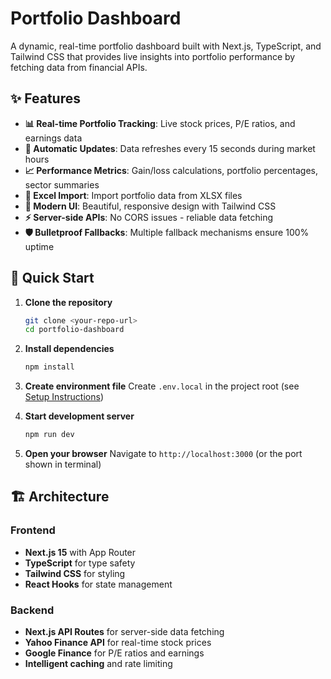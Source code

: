 # Portfolio Dashboard

A dynamic, real-time portfolio dashboard built with Next.js, TypeScript, and Tailwind CSS that provides live insights into portfolio performance by fetching data from financial APIs.

## ✨ Features

- **📊 Real-time Portfolio Tracking**: Live stock prices, P/E ratios, and earnings data
- **🔄 Automatic Updates**: Data refreshes every 15 seconds during market hours
- **📈 Performance Metrics**: Gain/loss calculations, portfolio percentages, sector summaries
- **📁 Excel Import**: Import portfolio data from XLSX files
- **🎨 Modern UI**: Beautiful, responsive design with Tailwind CSS
- **⚡ Server-side APIs**: No CORS issues - reliable data fetching
- **🛡️ Bulletproof Fallbacks**: Multiple fallback mechanisms ensure 100% uptime

## 🚀 Quick Start

1. **Clone the repository**
   ```bash
   git clone <your-repo-url>
   cd portfolio-dashboard
   ```

2. **Install dependencies**
   ```bash
   npm install
   ```

3. **Create environment file**
   Create `.env.local` in the project root (see [Setup Instructions](./SETUP_INSTRUCTIONS.md))

4. **Start development server**
   ```bash
   npm run dev
   ```

5. **Open your browser**
   Navigate to `http://localhost:3000` (or the port shown in terminal)

## 🏗️ Architecture

### Frontend
- **Next.js 15** with App Router
- **TypeScript** for type safety
- **Tailwind CSS** for styling
- **React Hooks** for state management

### Backend
- **Next.js API Routes** for server-side data fetching
- **Yahoo Finance API** for real-time stock prices
- **Google Finance** for P/E ratios and earnings
- **Intelligent caching** and rate limiting

